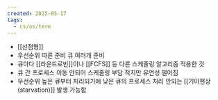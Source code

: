 ```yaml
---
created: 2025-05-17
tags:
  - cs/os/term
---
```

- [[선점형]]
- 우선순위 따른 준비 큐 여러개 준비
- 큐마다 [[라운드로빈]]이나 [[FCFS]] 등 다른 스케줄링 알고리즘 적용한 것
- 큐 간 프로세스 이동 안되어 스케줄링 부담 적지만 유연성 떨어짐
- 우선순위 높은 큐부터 처리되기에 낮은 큐의 프로세스 처리 안되는 [[기아현상(starvation)]] 발생 가능함